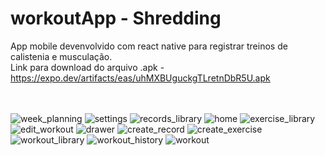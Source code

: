 # workoutApp - Shredding
App mobile devenvolvido com react native para registrar treinos de calistenia e musculação. </br>
Link para download do arquivo .apk - https://expo.dev/artifacts/eas/uhMXBUguckgTLretnDbR5U.apk
</br></br></br>

![week_planning](https://github.com/eleazy/workoutApp/assets/37671310/b165597c-2c3a-4d95-a6a2-81807871e10e)
![settings](https://github.com/eleazy/workoutApp/assets/37671310/394f040f-0089-4e2d-9e2a-5b079b7632b8)
![records_library](https://github.com/eleazy/workoutApp/assets/37671310/a3e18369-ad47-47d9-8e34-cdd99bba6e18)
![home](https://github.com/eleazy/workoutApp/assets/37671310/5d9168ba-96c4-4ece-a1de-099751f9d49b)
![exercise_library](https://github.com/eleazy/workoutApp/assets/37671310/8ef7e9ca-1742-4972-9532-2d62af6f521e)
![edit_workout](https://github.com/eleazy/workoutApp/assets/37671310/432f4295-a12c-4958-81c2-5a56b0cc2d7e)
![drawer](https://github.com/eleazy/workoutApp/assets/37671310/87dfd0e6-9c10-468d-8442-d0a8bbac9144)
![create_record](https://github.com/eleazy/workoutApp/assets/37671310/0e57c64a-c487-4ce8-99b4-0a9e1abb8f63)
![create_exercise](https://github.com/eleazy/workoutApp/assets/37671310/334b877f-9053-40b2-aaec-ab2d2519f5ee)
![workout_library](https://github.com/eleazy/workoutApp/assets/37671310/bd09dd2a-dc45-4d33-8cff-4c1ec7724cb1)
![workout_history](https://github.com/eleazy/workoutApp/assets/37671310/c01385c3-f932-4780-935c-68ecdb02b3d2)
![workout](https://github.com/eleazy/workoutApp/assets/37671310/25f91da0-39ea-4caa-820e-e93915ca0ec3)
